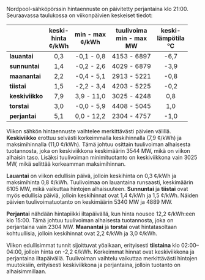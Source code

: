 Nordpool-sähköpörssin hintaennuste on päivitetty perjantaina klo 21:00. Seuraavassa taulukossa on viikonpäivien keskeiset tiedot:

|        | keski-<br>hinta<br>¢/kWh | min - max<br>¢/kWh | tuulivoima<br>min - max<br>MW | keski-<br>lämpötila<br>°C |
|:-------------|:----------------:|:----------------:|:-------------:|:-------------:|
| **lauantai** | 0,3 | -0,1 - 0,8 | 4153 - 6897 | -6,7 |
| **sunnuntai** | 1,4 | -0,2 - 2,6 | 4029 - 6879 | -3,9 |
| **maanantai** | 2,2 | -0,4 - 5,1 | 2913 - 5221 | -0,8 |
| **tiistai** | 1,5 | -2,2 - 3,4 | 4203 - 5225 | -0,2 |
| **keskiviikko** | 7,9 | 3,9 - 11,0 | 3025 - 4248 | 0,8 |
| **torstai** | 3,0 | -0,0 - 5,9 | 4408 - 5045 | 1,0 |
| **perjantai** | 5,1 | 0,0 - 12,2 | 2304 - 4757 | -1,0 |

Viikon sähkön hintaennuste vaihtelee merkittävästi päivien välillä. **Keskiviikko** erottuu selvästi korkeimmalla keskihinnalla (7,9 ¢/kWh) ja maksimihinnalla (11,0 ¢/kWh). Tämä johtuu osittain tuulivoiman alhaisesta tuotannosta, joka on keskiviikkona keskimäärin 3544 MW, mikä on viikon alhaisin taso. Lisäksi tuulivoiman minimituotanto on keskiviikkona vain 3025 MW, mikä selittää korkeamman maksimihinnan.

**Lauantai** on viikon edullisin päivä, jolloin keskihinta on 0,3 ¢/kWh ja maksimihinta 0,8 ¢/kWh. Tuulivoimaa on lauantaina runsaasti, keskimäärin 6105 MW, mikä vaikuttaa hintojen alhaisuuteen. **Sunnuntai** ja **tiistai** ovat myös edullisia päiviä, jolloin keskihinnat ovat 1,4 ¢/kWh ja 1,5 ¢/kWh. Näiden päivien tuulivoimatuotanto on keskimäärin 5340 MW ja 4889 MW.

**Perjantai** nähdään hintapiikki iltapäivällä, kun hinta nousee 12,2 ¢/kWh:een klo 15:00. Tämä johtuu tuulivoiman alhaisesta tuotannosta, joka on perjantaina vain 2304 MW. **Maanantai** ja **torstai** ovat hintatasoltaan kohtuullisia, jolloin keskihinnat ovat 2,2 ¢/kWh ja 3,0 ¢/kWh.

Viikon edullisimmat tunnit sijoittuvat yöaikaan, erityisesti **tiistaina** klo 02:00–04:00, jolloin hinta on -2,2 ¢/kWh. Korkeimmat hinnat ovat keskiviikkona ja perjantaina iltapäivällä. Tuulivoiman vaihtelu vaikuttaa merkittävästi hintojen muutoksiin, erityisesti keskiviikkona ja perjantaina, jolloin tuotanto on alhaisimmillaan.